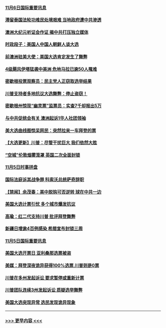#### [11月6日国际重要讯息](../pages/prog202/a102980583.md?t=11062102) 
#### [滞留泰国法轮功难民处境艰难 当地政府遭中共渗透](../pages/prog202/a102980533.md?t=11062102) 
#### [澳洲大纪元听证会作证 揭中共打压独立媒体](../pages/prog202/a102980509.md?t=11062102) 
#### [时政段子：美国人中国人朝鲜人谈大选](../pages/prog202/a102980510.md?t=11062102) 
#### [前澳洲驻美大使：美国大选肯定发生了舞弊](../pages/prog202/a102980492.md?t=11062102) 
#### [4级飓风伊塔猛袭中美洲 危地马拉已逾50人罹难](../pages/prog202/a102980382.md?t=11062102) 
#### [密歇根投票观察员：民主党人正窃取选举结果](../pages/prog202/a102980312.md?t=11062102) 
#### [川普支持者多地抗议大选舞弊：停止盗窃！](../pages/prog202/a102980292.md?t=11062102) 
#### [密歇根州惊现“幽灵票”监票员：实查7千却报出5万](../pages/prog202/a102980278.md?t=11062102) 
#### [与中共促统会有关 澳洲起诉1华人社团领袖](../pages/prog202/a102979677.md?t=11062102) 
#### [美大选曲线图惊呆网民：突然拉来一车拜登的票](../pages/prog202/a102980229.md?t=11062102) 
#### [【大选更新】川普：尽管干扰巨大 我们依然大胜](../pages/prog202/a102977799.md?t=11062102) 
#### [“空城”伦敦烟雾笼罩 英国二次全面封锁](../pages/prog202/a102980064.md?t=11062102) 
#### [11月5日时事拼盘](../pages/prog202/a102980038.md?t=11062102) 
#### [国际法庭诉其战争罪 科索沃总统萨奇辞职](../pages/prog202/a102980029.md?t=11062102) 
#### [【禁闻】余茂春：美中脱钩可否逆转 球在中共一边](../pages/prog202/a102980003.md?t=11062102) 
#### [美国大选计票引忧 多个城市爆发抗议](../pages/prog202/a102979891.md?t=11062102) 
#### [高瑜：红二代支持川普 批评拜登舞弊](../pages/prog202/a102979889.md?t=11062102) 
#### [新疆日增逾4百例感染 希腊宣布封锁三周](../pages/prog202/a102979895.md?t=11062102) 
#### [11月5日国际重要讯息](../pages/prog202/a102979704.md?t=11062102) 
#### [美国大选开票日 亚利桑那选票被盗](../pages/prog202/a102979625.md?t=11062102) 
#### [美媒：拜登深夜诡异获得100%选票 川普则是0票](../pages/prog202/a102979562.md?t=11062102) 
#### [川普在多州发起诉讼 要求暂停或重新计票](../pages/prog202/a102979483.md?t=11062102) 
#### [川普团队连续3州发起诉讼 质疑选举舞弊](../pages/prog202/a102979462.md?t=11062102) 
#### [美国大选突现异常 选民发现诡异现象](../pages/prog202/a102979422.md?t=11062102) 

----
#### [ >>> 更早内容 <<< ](../indexes/prog202-earlier.md)
